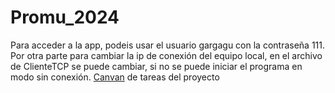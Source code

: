 # Promu_2024

Para acceder a la app, podeis usar el usuario gargagu con la contraseña 111.
Por otra parte para cambiar la ip de conexión del equipo local, en el archivo de ClienteTCP se puede cambiar, si no se puede iniciar el programa en modo sin conexión.
[Canvan](https://github.com/users/ElSesubo/projects/2) de tareas del proyecto
